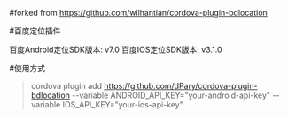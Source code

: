 #forked from https://github.com/wilhantian/cordova-plugin-bdlocation

#百度定位插件

百度Android定位SDK版本: v7.0
百度IOS定位SDK版本: v3.1.0

#使用方式
> cordova plugin add https://github.com/dPary/cordova-plugin-bdlocation --variable ANDROID_API_KEY="your-android-api-key" --variable IOS_API_KEY="your-ios-api-key"
